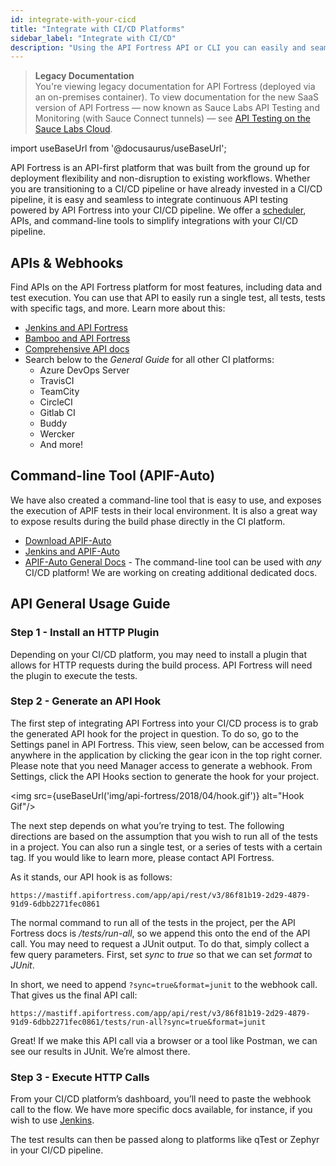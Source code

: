 ```yaml
---
id: integrate-with-your-cicd
title: "Integrate with CI/CD Platforms"
sidebar_label: "Integrate with CI/CD"
description: "Using the API Fortress API or CLI you can easily and seamlessly integrate continuous API testing powered by API Fortress into your CI/CD pipeline."
---
```


<head>
  <meta name="robots" content="noindex" />
</head>

>**Legacy Documentation**<br/>You're viewing legacy documentation for API Fortress (deployed via an on-premises container). To view documentation for the new SaaS version of API Fortress &#8212; now known as Sauce Labs API Testing and Monitoring (with Sauce Connect tunnels) &#8212; see [API Testing on the Sauce Labs Cloud](/api-testing/).

import useBaseUrl from '@docusaurus/useBaseUrl';

API Fortress is an API-first platform that was built from the ground up for deployment flexibility and non-disruption to existing workflows. Whether you are transitioning to a CI/CD pipeline or have already invested in a CI/CD pipeline, it is easy and seamless to integrate continuous API testing powered by API Fortress into your CI/CD pipeline. We offer a [scheduler](https://apifortress.com/doc/quick-start-guide-schedule-a-test/), APIs, and command-line tools to simplify integrations with your CI/CD pipeline.

## APIs & Webhooks

Find APIs on the API Fortress platform for most features, including data and test execution. You can use that API to easily run a single test, all tests, tests with specific tags, and more. Learn more about this:

- [Jenkins and API Fortress](/api-testing/on-prem/ci/jenkins/using-the-api)
- [Bamboo and API Fortress](/api-testing/on-prem/ci/connecting-with-bamboo)
- [Comprehensive API docs](/api-testing/on-prem/api/using-the-api)
- Search below to the _General Guide_ for all other CI platforms:  
    - Azure DevOps Server
    - TravisCI
    - TeamCity
    - CircleCI
    - Gitlab CI
    - Buddy
    - Wercker
    - And more!

## Command-line Tool (APIF-Auto)

We have also created a command-line tool that is easy to use, and exposes the execution of APIF tests in their local environment. It is also a great way to expose results during the build phase directly in the CI platform.

- [Download APIF-Auto](/api-testing/on-prem/ci/apif-auto)
- [Jenkins and APIF-Auto](/api-testing/on-prem/ci/jenkins/apif-auto)
- [APIF-Auto General Docs](/api-testing/on-prem/ci/apif-auto) - The command-line tool can be used with _any_ CI/CD platform! We are working on creating additional dedicated docs.

## API General Usage Guide

### Step 1 - Install an HTTP Plugin

Depending on your CI/CD platform, you may need to install a plugin that allows for HTTP requests during the build process. API Fortress will need the plugin to execute the tests.

### Step 2 - Generate an API Hook

The first step of integrating API Fortress into your CI/CD process is to grab the generated API hook for the project in question. To do so, go to the Settings panel in API Fortress. This view, seen below, can be accessed from anywhere in the application by clicking the gear icon in the top right corner. Please note that you need Manager access to generate a webhook. From Settings, click the API Hooks section to generate the hook for your project.

<img src={useBaseUrl('img/api-fortress/2018/04/hook.gif')} alt="Hook Gif"/>

The next step depends on what you’re trying to test. The following directions are based on the assumption that you wish to run all of the tests in a project. You can also run a single test, or a series of tests with a certain tag. If you would like to learn more, please contact API Fortress.

As it stands, our API hook is as follows:

```http request
https://mastiff.apifortress.com/app/api/rest/v3/86f81b19-2d29-4879-91d9-6dbb2271fec0861
```

The normal command to run all of the tests in the project, per the API Fortress docs is _/tests/run-all_, so we append this onto the end of the API call. You may need to request a JUnit output. To do that, simply collect a few query parameters. First, set _sync_ to _true_ so that we can set _format_ to _JUnit_.

In short, we need to append `?sync=true&format=junit` to the webhook call. That gives us the final API call:

```http request
https://mastiff.apifortress.com/app/api/rest/v3/86f81b19-2d29-4879-91d9-6dbb2271fec0861/tests/run-all?sync=true&format=junit
```

Great! If we make this API call via a browser or a tool like Postman, we can see our results in JUnit. We’re almost there.

### Step 3 - Execute HTTP Calls

From your CI/CD platform’s dashboard, you’ll need to paste the webhook call to the flow. We have more specific docs available, for instance, if you wish to use [Jenkins](/api-testing/on-prem/ci/jenkins/using-the-api).

The test results can then be passed along to platforms like qTest or Zephyr in your CI/CD pipeline.

